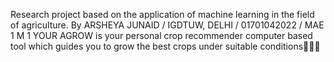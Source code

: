 Research project based on the application of machine learning in the field of agriculture.
By ARSHEYA JUNAID / IGDTUW, DELHI / 01701042022 / MAE 1 M 1 
YOUR AGROW is your personal crop recommender computer based tool which guides you to grow the best crops under suitable conditions🌾🌿🥬 

